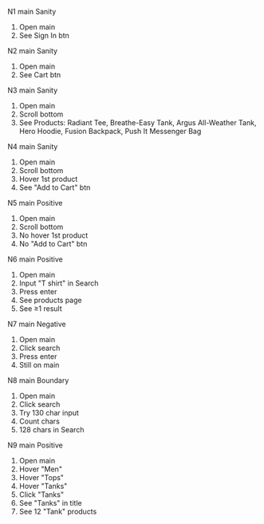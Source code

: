 N1 main Sanity
1. Open main
2. See Sign In btn

N2 main Sanity
1. Open main
2. See Cart btn

N3 main Sanity
1. Open main
2. Scroll bottom
3. See Products: Radiant Tee, Breathe-Easy Tank, Argus All-Weather Tank, Hero Hoodie, Fusion Backpack, Push It Messenger Bag

N4 main Sanity
1. Open main
2. Scroll bottom
3. Hover 1st product
4. See "Add to Cart" btn

N5 main Positive
1. Open main
2. Scroll bottom
3. No hover 1st product
4. No "Add to Cart" btn

N6 main Positive
1. Open main
2. Input "T shirt" in Search
3. Press enter
4. See products page
5. See ≥1 result

N7 main Negative
1. Open main
2. Click search
3. Press enter
4. Still on main

N8 main Boundary
1. Open main
2. Click search
3. Try 130 char input
4. Count chars
5. 128 chars in Search

N9 main Positive
1. Open main
2. Hover "Men"
3. Hover "Tops"
4. Hover "Tanks"
5. Click "Tanks"
6. See "Tanks" in title
7. See 12 "Tank" products